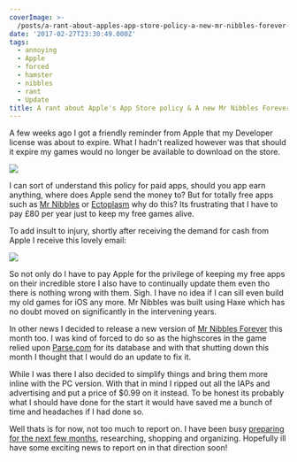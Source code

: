 ```yaml
---
coverImage: >-
  /posts/a-rant-about-apples-app-store-policy-a-new-mr-nibbles-forever-update/cover.jpg
date: '2017-02-27T23:30:49.000Z'
tags:
  - annoying
  - Apple
  - forced
  - hamster
  - nibbles
  - rant
  - Update
title: A rant about Apple's App Store policy & A new Mr Nibbles Forever Update
---
```


A few weeks ago I got a friendly reminder from Apple that my Developer license was about to expire. What I hadn't realized however was that should it expire my games would no longer be available to download on the store.<!-- more -->

[![](https://www.mikecann.co.uk/wp-content/uploads/2017/02/chrome_2017-02-28_07-11-33-1024x451.png)](https://www.mikecann.co.uk/wp-content/uploads/2017/02/chrome_2017-02-28_07-11-33.png)

I can sort of understand this policy for paid apps, should you app earn anything, where does Apple send the money to? But for totally free apps such as [Mr Nibbles](https://itunes.apple.com/us/app/mr-nibbles/id552109003?mt=8) or [Ectoplasm](https://itunes.apple.com/us/app/ectoplasm/id619071417?mt=8) why do this? Its frustrating that I have to pay £80 per year just to keep my free games alive.

To add insult to injury, shortly after receiving the demand for cash from Apple I receive this lovely email:

[![](https://www.mikecann.co.uk/wp-content/uploads/2017/02/chrome_2017-02-15_07-56-10-1024x642.png)](https://www.mikecann.co.uk/wp-content/uploads/2017/02/chrome_2017-02-15_07-56-10.png)

So not only do I have to pay Apple for the privilege of keeping my free apps on their incredible store I also have to continually update them even tho there is nothing wrong with them. Sigh. I have no idea if I can sill even build my old games for iOS any more. Mr Nibbles was built using Haxe which has no doubt moved on significantly in the intervening years.

In other news I decided to release a new version of [Mr Nibbles Forever](https://itunes.apple.com/us/app/mr-nibbles-forever/id958818922?mt=8) this month too. I was kind of forced to do so as the highscores in the game relied upon [Parse.com](https://Parse.com) for its database and with that shutting down this month I thought that I would do an update to fix it.

While I was there I also decided to simplify things and bring them more inline with the PC version. With that in mind I ripped out all the IAPs and advertising and put a price of \$0.99 on it instead. To be honest its probably what I should have done for the start it would have saved me a bunch of time and headaches if I had done so.

Well thats is for now, not too much to report on. I have been busy [preparing for the next few months](https://www.mikecann.co.uk/travel/camping-australia-2017-the-plan/), researching, shopping and organizing. Hopefully ill have some exciting news to report on in that direction soon!
